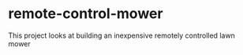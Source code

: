 # remote-control-mower
This project looks at building an inexpensive remotely controlled lawn mower
